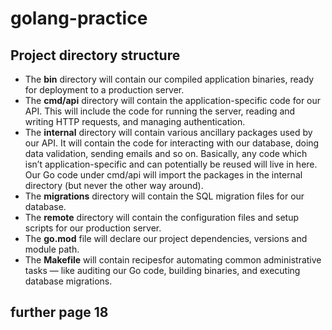 # golang-practice

## Project directory structure
- The __bin__ directory will contain our compiled application binaries, ready for deployment to a production server.
- The __cmd/api__ directory will contain the application-specific code for our API. This will include the code for running the server, reading and writing HTTP requests, and managing authentication.
- The __internal__ directory will contain various ancillary packages used by our API. It will contain the code for interacting with our database, doing data validation, sending emails and so on. Basically, any code which isn’t application-specific and can potentially be reused will live in here. Our Go code under cmd/api will import the packages in the internal directory (but never the other way around).
- The __migrations__ directory will contain the SQL migration files for our database.
- The __remote__ directory will contain the configuration files and setup scripts for our production server.
- The __go.mod__ file will declare our project dependencies, versions and module path.
- The __Makefile__ will contain recipesfor automating common administrative tasks — like auditing our Go code, building binaries, and executing database migrations.

## further page 18
